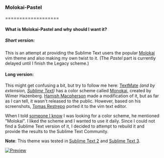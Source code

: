 ### Molokai-Pastel
===================
#### What is Molokai-Pastel and why should I want it?

##### Short version:

This is an attempt at providing the Sublime Text users the popular [Molokai][4] vim theme and also making my own twist to it.
(The _Pastel_ part is currently delayed until I finish the Legacy scheme.)

#### Long version:

This might get confusing a bit, but try to follow me here:
[TextMate][1] _(and by extension, [Sublime Text][2])_ has a color scheme called [Monokai][3], created by Wimer Hazenberg. 
[Hamish Macpherson][5] made a modification of it, but as far as I can tell,
it wasn't released to the public. However, based on his screenshots, [Tomas Restrepo][6] ported it
to the vim text editor.

When I told [someone I know][7] I was looking for a color scheme, he mentioned "Molokai".
I liked the scheme and I wanted to use it daily. Since I could not find a Sublime Text version of it,
I decided to attempt to rebuild it and provide the results to the Sublime Text Community.

__Note__: This theme was tested in [Sublime Text 2][2] and [Sublime Text 3][9].

[![Preview][100]][5]

[1]: http://macromates.com/
[2]: http://www.sublimetext.com/2
[3]: http://www.monokai.nl/blog/2006/07/15/textmate-color-theme/
[4]: https://github.com/tomasr/molokai
[5]: http://blog.hamstu.com/
[6]: http://winterdom.com/2008/08/molokaiforvim
[7]: https://github.com/LightDrake
[8]: https://raw.github.com/Voaxeyr/Molokai-Pastel/master/preview/Molokai_legacy.thumb.png
[9]: http://sublimetext.com/3
[100]: https://raw.github.com/Voaxeyr/Molokai-Pastel/master/preview/Molokai_legacy.png
